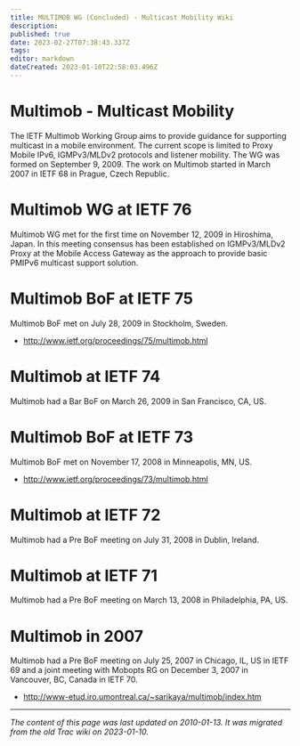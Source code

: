 ```yaml
---
title: MULTIMOB WG (Concluded) - Multicast Mobility Wiki
description: 
published: true
date: 2023-02-27T07:38:43.337Z
tags: 
editor: markdown
dateCreated: 2023-01-10T22:58:03.496Z
---
```


# Multimob - Multicast Mobility 
The IETF Multimob Working Group aims to provide guidance for supporting multicast in a mobile environment. The current scope is limited to Proxy Mobile IPv6, IGMPv3/MLDv2 protocols and listener mobility. The WG was formed on September 9, 2009. The work on Multimob started in March 2007 in IETF 68 in Prague, Czech Republic.

# Multimob WG at IETF 76
Multimob WG met for the first time on November 12, 2009 in Hiroshima, Japan. In this meeting consensus has been established on IGMPv3/MLDv2 Proxy at the Mobile Access Gateway as the approach to provide basic PMIPv6 multicast support solution.

# Multimob BoF at IETF 75
Multimob BoF met on July 28, 2009 in Stockholm, Sweden.

- http://www.ietf.org/proceedings/75/multimob.html
# Multimob at IETF 74
Multimob had a Bar BoF on March 26, 2009 in San Francisco, CA, US.

# Multimob BoF at IETF 73
Multimob BoF met on November 17, 2008 in Minneapolis, MN, US.

- http://www.ietf.org/proceedings/73/multimob.html
# Multimob at IETF 72
Multimob had a Pre BoF meeting on July 31, 2008 in Dublin, Ireland.

# Multimob at IETF 71
Multimob had a Pre BoF meeting on March 13, 2008 in Philadelphia, PA, US.

# Multimob in 2007
Multimob had a Pre BoF meeting on July 25, 2007 in Chicago, IL, US in IETF 69 and a joint meeting with Mobopts RG on December 3, 2007 in Vancouver, BC, Canada in IETF 70.

- http://www-etud.iro.umontreal.ca/~sarikaya/multimob/index.htm
&nbsp;
&nbsp;
&nbsp;

---

*The content of this page was last updated on 2010-01-13. It was migrated from the old Trac wiki on 2023-01-10.*